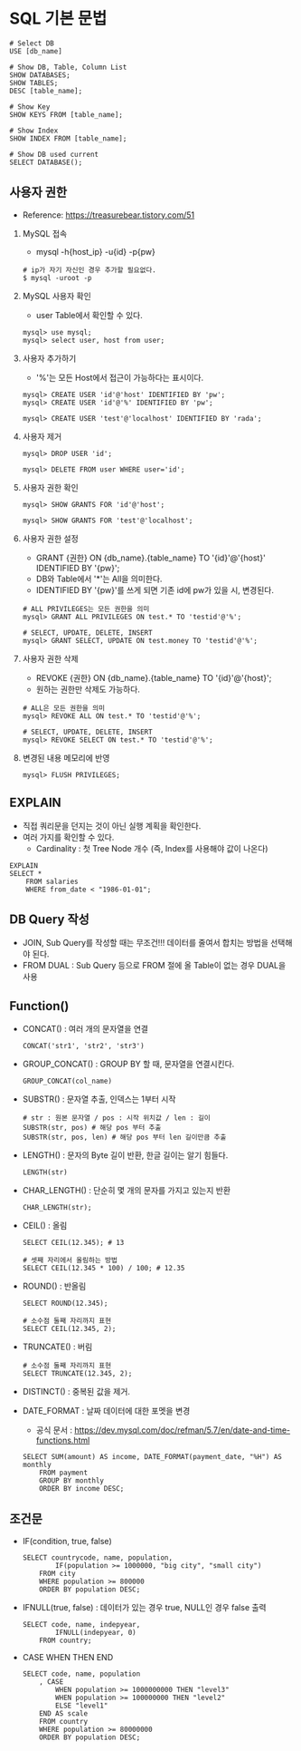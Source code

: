 # SQL 기본 문법
```
# Select DB
USE [db_name]

# Show DB, Table, Column List
SHOW DATABASES;
SHOW TABLES;
DESC [table_name];

# Show Key
SHOW KEYS FROM [table_name];

# Show Index
SHOW INDEX FROM [table_name];

# Show DB used current
SELECT DATABASE();
```

## 사용자 권한
* Reference: https://treasurebear.tistory.com/51
1. MySQL 접속
    * mysql -h{host_ip} -u{id} -p{pw}
    ```
    # ip가 자기 자신인 경우 추가할 필요없다.
    $ mysql -uroot -p
    ```

2. MySQL 사용자 확인
    * user Table에서 확인할 수 있다.
    ```
    mysql> use mysql;
    mysql> select user, host from user;
    ```

3. 사용자 추가하기
    * '%'는 모든 Host에서 접근이 가능하다는 표시이다.
    ```
    mysql> CREATE USER 'id'@'host' IDENTIFIED BY 'pw';
    mysql> CREATE USER 'id'@'%' IDENTIFIED BY 'pw';
   
    mysql> CREATE USER 'test'@'localhost' IDENTIFIED BY 'rada';
    ```

4. 사용자 제거
    ```
    mysql> DROP USER 'id';
   
    mysql> DELETE FROM user WHERE user='id';
    ```

5. 사용자 권한 확인
    ```
    mysql> SHOW GRANTS FOR 'id'@'host';
    
    mysql> SHOW GRANTS FOR 'test'@'localhost';
    ```
6. 사용자 권한 설정
    * GRANT {권한} ON {db_name}.{table_name} TO '{id}'@'{host}' IDENTIFIED BY '{pw}';
    * DB와 Table에서 '*'는 All을 의미한다.
    * IDENTIFIED BY '{pw}'를 쓰게 되면 기존 id에 pw가 있을 시, 변경된다.
    ```
    # ALL PRIVILEGES는 모든 권한을 의미
    mysql> GRANT ALL PRIVILEGES ON test.* TO 'testid'@'%';
    
    # SELECT, UPDATE, DELETE, INSERT
    mysql> GRANT SELECT, UPDATE ON test.money TO 'testid'@'%';
    ```
   
7. 사용자 권한 삭제
    * REVOKE {권한} ON {db_name}.{table_name} TO '{id}'@'{host}';
    * 원하는 권한만 삭제도 가능하다.
    ```
    # ALL은 모든 권한을 의미
    mysql> REVOKE ALL ON test.* TO 'testid'@'%';
   
    # SELECT, UPDATE, DELETE, INSERT
    mysql> REVOKE SELECT ON test.* TO 'testid'@'%';
    ```
   
8. 변경된 내용 메모리에 반영
    ```
    mysql> FLUSH PRIVILEGES;
    ```

## EXPLAIN
* 직접 쿼리문을 던지는 것이 아닌 실행 계획을 확인한다.
* 여러 가지를 확인할 수 있다.
    * Cardinality : 첫 Tree Node 개수 (즉, Index를 사용해야 값이 나온다)
```
EXPLAIN
SELECT *
	FROM salaries
    WHERE from_date < "1986-01-01";
```

## DB Query 작성
* JOIN, Sub Query를 작성할 때는 무조건!!! 데이터를 줄여서 합치는 방법을 선택해야 된다.
* FROM DUAL : Sub Query 등으로 FROM 절에 올 Table이 없는 경우 DUAL을 사용

## Function()
* CONCAT() : 여러 개의 문자열을 연결
    ```
    CONCAT('str1', 'str2', 'str3')
    ```
* GROUP_CONCAT() : GROUP BY 할 때, 문자열을 연결시킨다.
    ```
    GROUP_CONCAT(col_name)
    ```
* SUBSTR() : 문자열 추출, 인덱스는 1부터 시작
    ```
    # str : 원본 문자열 / pos : 시작 위치값 / len : 길이
    SUBSTR(str, pos) # 해당 pos 부터 추출
    SUBSTR(str, pos, len) # 해당 pos 부터 len 길이만큼 추출
    ```
* LENGTH() : 문자의 Byte 길이 반환, 한글 길이는 알기 힘들다.
    ```
    LENGTH(str)
    ```
* CHAR_LENGTH() : 단순히 몇 개의 문자를 가지고 있는지 반환
    ```
    CHAR_LENGTH(str);
    ```
* CEIL() : 올림
    ```
    SELECT CEIL(12.345); # 13
    
    # 셋째 자리에서 올림하는 방법
    SELECT CEIL(12.345 * 100) / 100; # 12.35
    ```
* ROUND() : 반올림
    ```
    SELECT ROUND(12.345);
    
    # 소수점 둘째 자리까지 표현
    SELECT CEIL(12.345, 2);
    ```
    
* TRUNCATE() : 버림
    ```
    # 소수점 둘째 자리까지 표현
    SELECT TRUNCATE(12.345, 2);
    ```
    
* DISTINCT() : 중복된 값을 제거.

* DATE_FORMAT : 날짜 데이터에 대한 포멧을 변경
    * 공식 문서 : https://dev.mysql.com/doc/refman/5.7/en/date-and-time-functions.html
    ```
    SELECT SUM(amount) AS income, DATE_FORMAT(payment_date, "%H") AS monthly
    	FROM payment
    	GROUP BY monthly
        ORDER BY income DESC;
    ```

## 조건문
* IF(condition, true, false)
    ```
    SELECT countrycode, name, population,
    		IF(population >= 1000000, "big city", "small city")
    	FROM city
    	WHERE population >= 800000
        ORDER BY population DESC;
    ```

* IFNULL(true, false) : 데이터가 있는 경우 true, NULL인 경우 false 출력
    ```
    SELECT code, name, indepyear,
    		IFNULL(indepyear, 0)
    	FROM country;
    ```

* CASE WHEN THEN END
    ```
    SELECT code, name, population
    	, CASE
    		WHEN population >= 1000000000 THEN "level3" 
    		WHEN population >= 100000000 THEN "level2"
            ELSE "level1"
    	END AS scale
    	FROM country
        WHERE population >= 80000000
        ORDER BY population DESC;
    ```